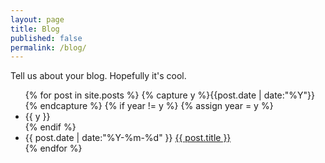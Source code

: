 ```yaml
---
layout: page
title: Blog
published: false
permalink: /blog/
---
```


Tell us about your blog. Hopefully it's cool.

<ul class="listing">
{% for post in site.posts %}
  {% capture y %}{{post.date | date:"%Y"}}{% endcapture %}
  {% if year != y %}
    {% assign year = y %}
    <li class="listing-seperator">{{ y }}</li>
  {% endif %}
  <li class="listing-item">
    <time datetime="{{ post.date | date:"%Y-%m-%d" }}">{{ post.date | date:"%Y-%m-%d" }}</time>
    <a href="{{ post.url }}" title="{{ post.title }}">{{ post.title }}</a>
  </li>
{% endfor %}
</ul>
